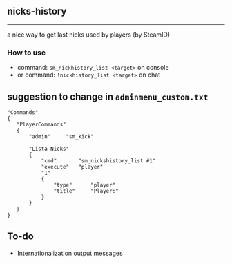 ## nicks-history
---
a nice way to get last nicks used by players (by SteamID)

### How to use
 - command: `sm_nickhistory_list <target>` on console
 - or command: `!nickhistory_list <target>` on chat
 
 ## suggestion to change in `adminmenu_custom.txt`
 ```
 "Commands"
{
	"PlayerCommands"
	{
		"admin"		"sm_kick"
		
		"Lista Nicks"
		{
			"cmd"		"sm_nickshistory_list #1"
			"execute"	"player"
			"1"
			{
				"type" 		"player"
				"title"		"Player:"
			}
		}
	}
}
```

## To-do
- Internationalization output messages
